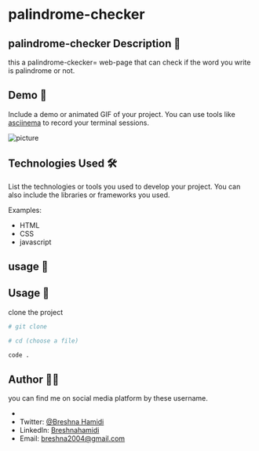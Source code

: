 
# palindrome-checker

## palindrome-checker Description 📝
this a palindrome-ckecker= web-page that can check if the word you write is palindrome or not.
> 


## Demo 📸

Include a demo or animated GIF of your project. You can use tools like [asciinema](https://asciinema.org/) to record your terminal sessions.

![picture](11.png)

## Technologies Used 🛠️

List the technologies or tools you used to develop your project. You can also include the libraries or frameworks you used.

Examples:

- HTML
- CSS
- javascript

## usage 🎯

## Usage 🎯

clone the project 

```bash
# git clone
```

```bash
# cd (choose a file)
```

```bash
code .
```




## Author 👩‍💻

you can find me on social media platform by these username.

-
- Twitter: [@Breshna Hamidi](https://twitter.com/your-twitter)
- LinkedIn: [Breshnahamidi](https://linkedin.com/in/your-name)
- Email: [breshna2004@gmail.com](mailto:example@gmail.com)

